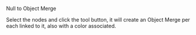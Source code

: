 Null to Object Merge

Select the nodes and click the tool button, it will create an Object Merge per each linked to it, also with a color associated.
